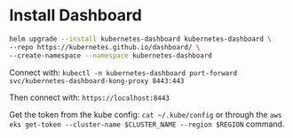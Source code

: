 # Install Dashboard

```sh
helm upgrade --install kubernetes-dashboard kubernetes-dashboard \
--repo https://kubernetes.github.io/dashboard/ \
--create-namespace --namespace kubernetes-dashboard
```

Connect with: `kubectl -n kubernetes-dashboard port-forward svc/kubernetes-dashboard-kong-proxy 8443:443`

Then connect with: `https://localhost:8443`

Get the token from the kube config: `cat ~/.kube/config` or through the `aws eks get-token --cluster-name $CLUSTER_NAME --region $REGION` command.
